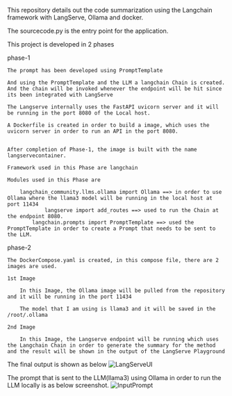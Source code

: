 This repository details out the code summarization using the Langchain framework with LangServe, Ollama and docker.

The sourcecode.py is the entry point for the application.

This project is developed in 2 phases

phase-1

	
	The prompt has been developed using PromptTemplate
	
	And using the PromptTemplate and the LLM a langchain Chain is created. And the chain will be invoked whenever the endpoint will be hit since its been integrated with LangServe
	
	The Langserve internally uses the FastAPI uvicorn server and it will be running in the port 8080 of the Local host.
	
	A Dockerfile is created in order to build a image, which uses the uvicorn server in order to run an API in the port 8080.
	
	
	After completion of Phase-1, the image is built with the name langservecontainer.

 	Framework used in this Phase are langchain

  	Modules used in this Phase are 

   		langchain_community.llms.ollama import Ollama ==> in order to use Ollama where the llama3 model will be running in the local host at port 11434
     	        langserve import add_routes ==> used to run the Chain at the endpoint 8080.
       		langchain.prompts import PromptTemplate ==> used the PromptTemplate in order to create a Prompt that needs to be sent to the LLM.
	
phase-2

	
	The DockerCompose.yaml is created, in this compose file, there are 2 images are used.
	
	1st Image
		
		In this Image, the Ollama image will be pulled from the repository and it will be running in the port 11434
		
		The model that I am using is llama3 and it will be saved in the /root/.ollama
		
	2nd Image
	
		In this Image, the Langserve endpoint will be running which uses the Langchain Chain in order to generate the summary for the method and the result will be shown in the output of the LangServe Playground
		

The final output is shown as below
![LangServeUI](https://github.com/phaniteja5789/langserve-ollama-codesummarization-using-docker/assets/36558484/a41e74af-2836-4d60-be9e-9dd9e107ec97)

The prompt that is sent to the LLM(llama3) using Ollama in order to run the LLM locally is as below screenshot.
![InputPrompt](https://github.com/phaniteja5789/langserve-ollama-codesummarization-using-docker/assets/36558484/632c46b7-d8b6-4c19-aaf7-9c2fe473a0c5)



		
